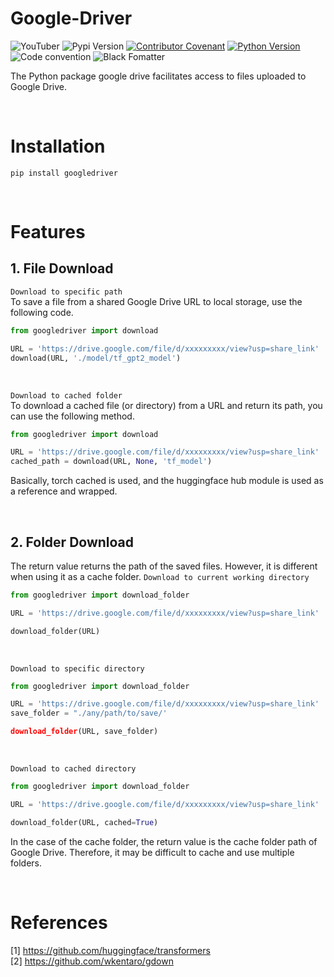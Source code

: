 # Google-Driver
![YouTuber](https://img.shields.io/badge/pypi-googledriver-blue)
![Pypi Version](https://img.shields.io/pypi/v/googledriver.svg)
[![Contributor Covenant](https://img.shields.io/badge/contributor%20covenant-v2.0%20adopted-black.svg)](code_of_conduct.md)
[![Python Version](https://img.shields.io/badge/python-3.6%2C3.7%2C3.8-black.svg)](code_of_conduct.md)
![Code convention](https://img.shields.io/badge/code%20convention-pep8-black)
![Black Fomatter](https://img.shields.io/badge/code%20style-black-000000.svg)

The Python package google drive facilitates access to files uploaded to Google Drive.

<br>

# Installation
```
pip install googledriver
```

<br>

# Features
## 1. File Download
`Download to specific path` <br>
To save a file from a shared Google Drive URL to local storage, use the following code.
```python
from googledriver import download

URL = 'https://drive.google.com/file/d/xxxxxxxxx/view?usp=share_link'
download(URL, './model/tf_gpt2_model')
```

<br>

`Download to cached folder` <br>
To download a cached file (or directory) from a URL and return its path, you can use the following method.

```python
from googledriver import download

URL = 'https://drive.google.com/file/d/xxxxxxxxx/view?usp=share_link'
cached_path = download(URL, None, 'tf_model')
```
Basically, torch cached is used, and the huggingface hub module is used as a reference and wrapped.

<br>

## 2. Folder Download
The return value returns the path of the saved files. However, it is different when using it as a cache folder.
`Download to current working directory` <br>
```python
from googledriver import download_folder

URL = 'https://drive.google.com/file/d/xxxxxxxxx/view?usp=share_link'

download_folder(URL)
```
<Br>

`Download to specific directory` <br>
```python
from googledriver import download_folder

URL = 'https://drive.google.com/file/d/xxxxxxxxx/view?usp=share_link'
save_folder = "./any/path/to/save/'

download_folder(URL, save_folder)
```

<br>

`Download to cached directory` <br>
```python
from googledriver import download_folder

URL = 'https://drive.google.com/file/d/xxxxxxxxx/view?usp=share_link'

download_folder(URL, cached=True)
```
In the case of the cache folder, the return value is the cache folder path of Google Drive. Therefore, it may be difficult to cache and use multiple folders.


<br>

# References
[1] https://github.com/huggingface/transformers <br>
[2] https://github.com/wkentaro/gdown